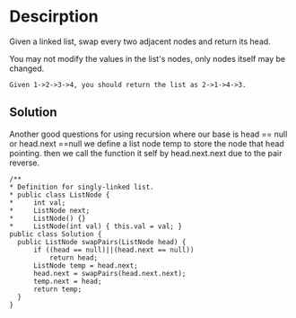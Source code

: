 
# Descirption

Given a linked list, swap every two adjacent nodes and return its head.

You may not modify the values in the list's nodes, only nodes itself may be changed.
  ```
  Given 1->2->3->4, you should return the list as 2->1->4->3.
  
  ```
## Solution

  Another good questions for using recursion
  where our base is head == null or head.next ==null
  we define a list node temp to store the node that head pointing.
  then we call the function it self by head.next.next due to the pair reverse.
  
  ```
  /**
 * Definition for singly-linked list.
 * public class ListNode {
 *     int val;
 *     ListNode next;
 *     ListNode() {}
 *     ListNode(int val) { this.val = val; }
  public class Solution {
    public ListNode swapPairs(ListNode head) {
        if ((head == null)||(head.next == null))
            return head;
        ListNode temp = head.next;
        head.next = swapPairs(head.next.next);
        temp.next = head;
        return temp;
    }
}
```
